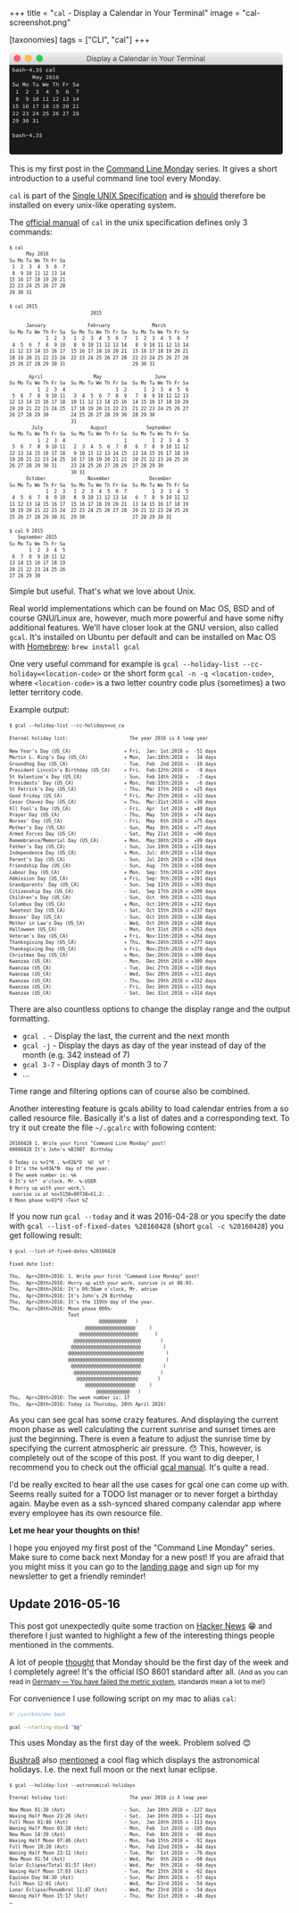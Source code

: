+++
title = "<code>cal</code> - Display a Calendar in Your Terminal"
image = "cal-screenshot.png"

[taxonomies]
tags = ["CLI", "cal"]
+++

<style>
  pre:nth-of-type(4),
  pre:last-of-type {
    font-size: 0.7em;
  }
</style>

![Screenshot of command line execution of `cal`](cal-screenshot.png)

This is my first post in the
[Command Line Monday](/command-line-monday) series.
It gives a short introduction to a useful command line tool every Monday.

`cal` is part of the
[Single UNIX Specification](https://en.wikipedia.org/wiki/Single_UNIX_Specification)
and <del>is</del> <ins>should</ins> therefore be installed on every
unix-like operating system.

The [official manual](
   http://pubs.opengroup.org/onlinepubs/9699919799/utilities/cal.html)
of `cal` in the unix specification defines only 3 commands:

```txt
$ cal
      May 2016
Su Mo Tu We Th Fr Sa
 1  2  3  4  5  6  7
 8  9 10 11 12 13 14
15 16 17 18 19 20 21
22 23 24 25 26 27 28
29 30 31
```

```txt
$ cal 2015
                             2015

      January               February               March
Su Mo Tu We Th Fr Sa  Su Mo Tu We Th Fr Sa  Su Mo Tu We Th Fr Sa
             1  2  3   1  2  3  4  5  6  7   1  2  3  4  5  6  7
 4  5  6  7  8  9 10   8  9 10 11 12 13 14   8  9 10 11 12 13 14
11 12 13 14 15 16 17  15 16 17 18 19 20 21  15 16 17 18 19 20 21
18 19 20 21 22 23 24  22 23 24 25 26 27 28  22 23 24 25 26 27 28
25 26 27 28 29 30 31                        29 30 31

       April                  May                   June
Su Mo Tu We Th Fr Sa  Su Mo Tu We Th Fr Sa  Su Mo Tu We Th Fr Sa
          1  2  3  4                  1  2      1  2  3  4  5  6
 5  6  7  8  9 10 11   3  4  5  6  7  8  9   7  8  9 10 11 12 13
12 13 14 15 16 17 18  10 11 12 13 14 15 16  14 15 16 17 18 19 20
19 20 21 22 23 24 25  17 18 19 20 21 22 23  21 22 23 24 25 26 27
26 27 28 29 30        24 25 26 27 28 29 30  28 29 30
                      31
        July                 August              September
Su Mo Tu We Th Fr Sa  Su Mo Tu We Th Fr Sa  Su Mo Tu We Th Fr Sa
          1  2  3  4                     1         1  2  3  4  5
 5  6  7  8  9 10 11   2  3  4  5  6  7  8   6  7  8  9 10 11 12
12 13 14 15 16 17 18   9 10 11 12 13 14 15  13 14 15 16 17 18 19
19 20 21 22 23 24 25  16 17 18 19 20 21 22  20 21 22 23 24 25 26
26 27 28 29 30 31     23 24 25 26 27 28 29  27 28 29 30
                      30 31
      October               November              December
Su Mo Tu We Th Fr Sa  Su Mo Tu We Th Fr Sa  Su Mo Tu We Th Fr Sa
             1  2  3   1  2  3  4  5  6  7         1  2  3  4  5
 4  5  6  7  8  9 10   8  9 10 11 12 13 14   6  7  8  9 10 11 12
11 12 13 14 15 16 17  15 16 17 18 19 20 21  13 14 15 16 17 18 19
18 19 20 21 22 23 24  22 23 24 25 26 27 28  20 21 22 23 24 25 26
25 26 27 28 29 30 31  29 30                 27 28 29 30 31
```

```txt
$ cal 9 2015
   September 2015
Su Mo Tu We Th Fr Sa
       1  2  3  4  5
 6  7  8  9 10 11 12
13 14 15 16 17 18 19
20 21 22 23 24 25 26
27 28 29 30
```

Simple but useful. That's what we love about Unix.

Real world implementations which can be found on Mac OS, BSD
and of course GNU/Linux are, however, much more powerful and have some nifty
additional features.
We'll have closer look at the GNU version, also called `gcal`.
It's installed on Ubuntu per default and can
be installed on Mac OS with [Homebrew](brew.sh):
`brew install gcal`

One very useful command for example is
`gcal --holiday-list --cc-holiday=<location-code>` or the short form
`gcal -n -q <location-code>`,
where `<location-code>` is a two letter country code
plus (sometimes) a two letter territory code.

Example output:

```txt
$ gcal --holiday-list --cc-holidays=us_ca

Eternal holiday list:                      The year 2016 is A leap year

New Year's Day (US_CA)                   + Fri,  Jan: 1st:2016 =  -51 days
Martin L. King's Day (US_CA)             + Mon,  Jan:18th:2016 =  -34 days
Groundhog Day (US_CA)                    - Tue,  Feb  2nd 2016 =  -19 days
President Lincoln's Birthday (US_CA)     + Fri,  Feb:12th:2016 =   -9 days
St Valentine's Day (US_CA)               - Sun,  Feb 14th 2016 =   -7 days
Presidents' Day (US_CA)                  + Mon,  Feb:15th:2016 =   -6 days
St Patrick's Day (US_CA)                 - Thu,  Mar 17th 2016 =  +25 days
Good Friday (US_CA)                      * Fri,  Mar 25th 2016 =  +33 days
Cesar Chavez Day (US_CA)                 + Thu,  Mar:31st:2016 =  +39 days
All Fool's Day (US_CA)                   - Fri,  Apr  1st 2016 =  +40 days
Prayer Day (US_CA)                       - Thu,  May  5th 2016 =  +74 days
Nurses' Day (US_CA)                      - Fri,  May  6th 2016 =  +75 days
Mother's Day (US_CA)                     - Sun,  May  8th 2016 =  +77 days
Armed Forces Day (US_CA)                 - Sat,  May 21st 2016 =  +90 days
Remembrance/Memorial Day (US_CA)         + Mon,  May:30th:2016 =  +99 days
Father's Day (US_CA)                     - Sun,  Jun 19th 2016 = +119 days
Independence Day (US_CA)                 + Mon,  Jul: 4th:2016 = +134 days
Parent's Day (US_CA)                     - Sun,  Jul 24th 2016 = +154 days
Friendship Day (US_CA)                   - Sun,  Aug  7th 2016 = +168 days
Labour Day (US_CA)                       + Mon,  Sep: 5th:2016 = +197 days
Admission Day (US_CA)                    + Fri,  Sep: 9th:2016 = +201 days
Grandparents' Day (US_CA)                - Sun,  Sep 11th 2016 = +203 days
Citizenship Day (US_CA)                  - Sat,  Sep 17th 2016 = +209 days
Children's Day (US_CA)                   - Sun,  Oct  9th 2016 = +231 days
Columbus Day (US_CA)                     + Mon,  Oct:10th:2016 = +232 days
Sweetest Day (US_CA)                     - Sat,  Oct 15th 2016 = +237 days
Bosses' Day (US_CA)                      - Sun,  Oct 16th 2016 = +238 days
Mother in Law's Day (US_CA)              - Wed,  Oct 26th 2016 = +248 days
Halloween (US_CA)                        - Mon,  Oct 31st 2016 = +253 days
Veteran's Day (US_CA)                    + Fri,  Nov:11th:2016 = +264 days
Thanksgiving Day (US_CA)                 + Thu,  Nov:24th:2016 = +277 days
Thanksgiving Day (US_CA)                 + Fri,  Nov:25th:2016 = +278 days
Christmas Day (US_CA)                    + Mon,  Dec:26th:2016 = +309 days
Kwanzaa (US_CA)                          - Mon,  Dec 26th 2016 = +309 days
Kwanzaa (US_CA)                          - Tue,  Dec 27th 2016 = +310 days
Kwanzaa (US_CA)                          - Wed,  Dec 28th 2016 = +311 days
Kwanzaa (US_CA)                          - Thu,  Dec 29th 2016 = +312 days
Kwanzaa (US_CA)                          - Fri,  Dec 30th 2016 = +313 days
Kwanzaa (US_CA)                          - Sat,  Dec 31st 2016 = +314 days
```

There are also countless options to change the display range
and the output formatting.

- `gcal .` - Display the last, the current and the next month
- `gcal -j` - Display the days as day of the year instead of day of the month
  (e.g. 342 instead of 7)
- `gcal 3-7` - Display days of month 3 to 7
- …

Time range and filtering options can of course also be combined.

Another interesting feature is gcals ability to load calendar entries
from a so called resource file. Basically it's a list of dates and
a corresponding text.
To try it out create the file `~/.gcalrc` with following content:

```txt
20160428 1. Write your first "Command Line Monday" post!
00000428 It's John's %B1987  Birthday

0 Today is %>1*K , %>02&*D  %U  %Y !
0 It's the %>03&*N  day of the year.
0 The week number is: %k
0 It's %t*  o'clock, Mr. %-USER
0 Hurry up with your work,\
 sunrise is at %o+5158+00738+61,2: .
0 Moon phase %>03*O ~Text %Z
```

If you now run `gcal --today` and it was 2016-04-28 or you specify the date with
`gcal --list-of-fixed-dates %20160428` (short `gcal -c %20160428`)
you get following result:

```txt
$ gcal --list-of-fixed-dates %20160428

Fixed date list:

Thu,  Apr<28th>2016: 1. Write your first "Command Line Monday" post!
Thu,  Apr<28th>2016: Hurry up with your work, sunrise is at 06:03.
Thu,  Apr<28th>2016: It's 09:56am o'clock, Mr. adrian
Thu,  Apr<28th>2016: It's John's 29 Birthday
Thu,  Apr<28th>2016: It's the 119th day of the year.
Thu,  Apr<28th>2016: Moon phase 066%-
                     Text
                                @@@@@@@@@@   )
                           @@@@@@@@@@@@@@@@@@     )
                         @@@@@@@@@@@@@@@@@@@@@      )
                       @@@@@@@@@@@@@@@@@@@@@@@@       )
                      @@@@@@@@@@@@@@@@@@@@@@@@@        )
                     @@@@@@@@@@@@@@@@@@@@@@@@@@@        )
                     @@@@@@@@@@@@@@@@@@@@@@@@@@@        )
                      @@@@@@@@@@@@@@@@@@@@@@@@@        )
                       @@@@@@@@@@@@@@@@@@@@@@@@       )
                        @@@@@@@@@@@@@@@@@@@@@@       )
                           @@@@@@@@@@@@@@@@@@     )
                               @@@@@@@@@@@@   )
Thu,  Apr<28th>2016: The week number is: 17
Thu,  Apr<28th>2016: Today is Thursday, 28th April 2016!
```

As you can see gcal has some crazy features.
And displaying the current moon phase
as well calculating the current sunrise and sunset times are just the beginning.
There is even a feature to adjust the sunrise time by specifying the current
atmospheric air pressure. 😯
This, however, is completely out of the scope of this post.
If you want to dig deeper, I recommend you to check out the official
[gcal manual](https://www.gnu.org/software/gcal/manual/gcal.html).
It's quite a read.

I'd be really excited to hear all the use cases for gcal one can come up with.
Seems really suited for a TODO list manager
or to never forget a birthday again.
Maybe even as a ssh-synced shared company calendar app
where every employee has its own resource file.

**Let me hear your thoughts on this!**

I hope you enjoyed my first post of the "Command Line Monday" series.
Make sure to come back next Monday for a new post!
If you are afraid that you might miss it you can
go to the [landing page](/) and sign up for my newsletter
to get a friendly reminder!


## Update 2016-05-16

This post got unexpectedly quite some traction on
[Hacker News](https://news.ycombinator.com/item?id=11665909) 😁
and therefore I just wanted to highlight a few of the
interesting things people mentioned in the comments.

A lot of people [thought](https://news.ycombinator.com/item?id=11677784)
that Monday should be the first day of the week
and I completely agree!
It's the official ISO 8601 standard after all.
<small>
  (And as you can read in [Germany — You have failed the metric system](
  /germany-you-have-failed-the-metric-system), standards mean a lot to me!)
</small>

For convenience I use following script on my mac to alias `cal`:

```bash
#! /usr/bin/env bash

gcal --starting-day=1 "$@"
```

This uses Monday as the first day of the week.
Problem solved 😊

[Bushra8](https://news.ycombinator.com/user?id=Bushra8) also
[mentioned](https://news.ycombinator.com/item?id=11678096)
a cool flag which displays the astronomical holidays.
I.e. the next full moon or the next lunar eclipse.

```shell
$ gcal --holiday-list --astronomical-holidays

Eternal holiday list:                      The year 2016 is A leap year

New Moon 01:30 (Ast)                     - Sun,  Jan 10th 2016 = -127 days
Waxing Half Moon 23:26 (Ast)             - Sat,  Jan 16th 2016 = -121 days
Full Moon 01:46 (Ast)                    - Sun,  Jan 24th 2016 = -113 days
Waning Half Moon 03:28 (Ast)             - Mon,  Feb  1st 2016 = -105 days
New Moon 14:39 (Ast)                     - Mon,  Feb  8th 2016 =  -98 days
Waxing Half Moon 07:46 (Ast)             - Mon,  Feb 15th 2016 =  -91 days
Full Moon 18:20 (Ast)                    - Mon,  Feb 22nd 2016 =  -84 days
Waning Half Moon 23:11 (Ast)             - Tue,  Mar  1st 2016 =  -76 days
New Moon 01:54 (Ast)                     - Wed,  Mar  9th 2016 =  -68 days
Solar Eclipse/Total 01:57 (Ast)          - Wed,  Mar  9th 2016 =  -68 days
Waxing Half Moon 17:03 (Ast)             - Tue,  Mar 15th 2016 =  -62 days
Equinox Day 04:30 (Ast)                  - Sun,  Mar 20th 2016 =  -57 days
Full Moon 12:01 (Ast)                    - Wed,  Mar 23rd 2016 =  -54 days
Lunar Eclipse/Penumbral 11:47 (Ast)      - Wed,  Mar 23rd 2016 =  -54 days
Waning Half Moon 15:17 (Ast)             - Thu,  Mar 31st 2016 =  -46 days
…
```
